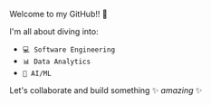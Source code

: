 Welcome to my GitHub!! 🤗

I'm all about diving into:
- `💻 Software Engineering`
- `📊 Data Analytics`
- `🤖 AI/ML`

Let's collaborate and build something ✨ _amazing_ ✨

<!---
**wanghungjen/wanghungjen** is a ✨ _special_ ✨ repository because its `README.md` (this file) appears on your GitHub profile.

Here are some ideas to get you started:

- 🔭 I’m currently working on ...
- 🌱 I’m currently learning ...
- 👯 I’m looking to collaborate on ...
- 🤔 I’m looking for help with ...
- 💬 Ask me about ...
- 📫 How to reach me: ...
- 😄 Pronouns: ...
- ⚡ Fun fact: ...
--->
